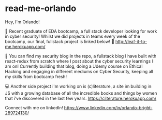 # read-me-orlando

Hey, I'm Orlando!

💪  Recent graduate of EDA bootcamp, a full stack developer looking for work in cyber security! 
Whilst we did projects in teams every week of the bootcamp, our final, fullstack project is linked below!
🌱 http://leaf-it-to-me.herokuapp.com/

💼 You can find my security blog in the repo, a fullstack blog I have built with react-redux from scratch where I post about the cyber security learnings I am on!
Currently building that blog, doing a Udemy course on Ethical Hacking and engaging in different mediums on Cyber Security, keeping all my skills from bootcamp fresh!

💻 Another side project i'm working on is (c)literature, a site im building in JS with a growing database of all the incredible books and things by women that i've discovered in the last few years. 
https://cliterature.herokuapp.com/

Connect with me on linkedIn! https://www.linkedin.com/in/orlando-bright-289724130/
